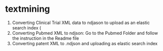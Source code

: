 # textmining

1. Converting Clinical Trial XML data to ndjason to upload as an elastic search index (
2. Converting Pubmed XML to ndjson: Go to the Pubmed Folder and follow the instruction in the Readme file
3. Converting patent XML to .ndjson and uploading as elastic search index
